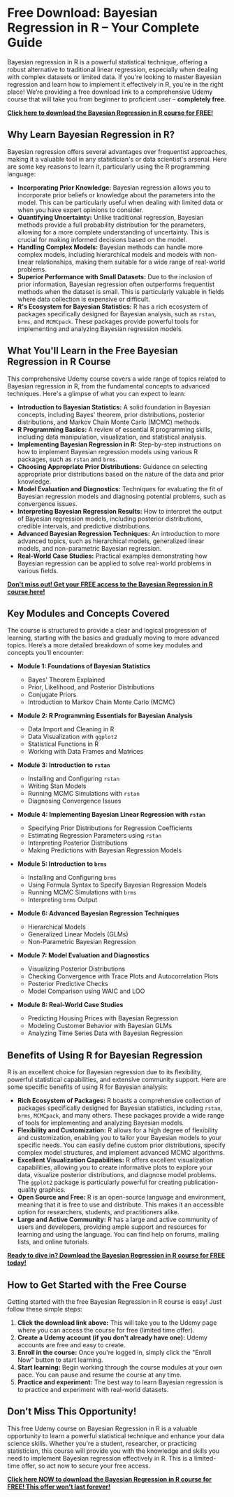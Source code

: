 # Free Download: Bayesian Regression in R – Your Complete Guide

Bayesian regression in R is a powerful statistical technique, offering a robust alternative to traditional linear regression, especially when dealing with complex datasets or limited data. If you're looking to master Bayesian regression and learn how to implement it effectively in R, you're in the right place! We’re providing a free download link to a comprehensive Udemy course that will take you from beginner to proficient user – **completely free**.

[**Click here to download the Bayesian Regression in R course for FREE!**](https://udemywork.com/bayesian-regression-in-r)

## Why Learn Bayesian Regression in R?

Bayesian regression offers several advantages over frequentist approaches, making it a valuable tool in any statistician's or data scientist's arsenal. Here are some key reasons to learn it, particularly using the R programming language:

*   **Incorporating Prior Knowledge:** Bayesian regression allows you to incorporate prior beliefs or knowledge about the parameters into the model. This can be particularly useful when dealing with limited data or when you have expert opinions to consider.
*   **Quantifying Uncertainty:** Unlike traditional regression, Bayesian methods provide a full probability distribution for the parameters, allowing for a more complete understanding of uncertainty. This is crucial for making informed decisions based on the model.
*   **Handling Complex Models:** Bayesian methods can handle more complex models, including hierarchical models and models with non-linear relationships, making them suitable for a wide range of real-world problems.
*   **Superior Performance with Small Datasets:** Due to the inclusion of prior information, Bayesian regression often outperforms frequentist methods when the dataset is small. This is particularly valuable in fields where data collection is expensive or difficult.
*   **R's Ecosystem for Bayesian Statistics:** R has a rich ecosystem of packages specifically designed for Bayesian analysis, such as `rstan`, `brms`, and `MCMCpack`. These packages provide powerful tools for implementing and analyzing Bayesian regression models.

## What You'll Learn in the Free Bayesian Regression in R Course

This comprehensive Udemy course covers a wide range of topics related to Bayesian regression in R, from the fundamental concepts to advanced techniques. Here's a glimpse of what you can expect to learn:

*   **Introduction to Bayesian Statistics:** A solid foundation in Bayesian concepts, including Bayes' theorem, prior distributions, posterior distributions, and Markov Chain Monte Carlo (MCMC) methods.
*   **R Programming Basics:** A review of essential R programming skills, including data manipulation, visualization, and statistical analysis.
*   **Implementing Bayesian Regression in R:** Step-by-step instructions on how to implement Bayesian regression models using various R packages, such as `rstan` and `brms`.
*   **Choosing Appropriate Prior Distributions:** Guidance on selecting appropriate prior distributions based on the nature of the data and prior knowledge.
*   **Model Evaluation and Diagnostics:** Techniques for evaluating the fit of Bayesian regression models and diagnosing potential problems, such as convergence issues.
*   **Interpreting Bayesian Regression Results:** How to interpret the output of Bayesian regression models, including posterior distributions, credible intervals, and predictive distributions.
*   **Advanced Bayesian Regression Techniques:** An introduction to more advanced topics, such as hierarchical models, generalized linear models, and non-parametric Bayesian regression.
*   **Real-World Case Studies:** Practical examples demonstrating how Bayesian regression can be applied to solve real-world problems in various fields.

[**Don't miss out! Get your FREE access to the Bayesian Regression in R course here!**](https://udemywork.com/bayesian-regression-in-r)

## Key Modules and Concepts Covered

The course is structured to provide a clear and logical progression of learning, starting with the basics and gradually moving to more advanced topics. Here’s a more detailed breakdown of some key modules and concepts you’ll encounter:

*   **Module 1: Foundations of Bayesian Statistics**

    *   Bayes' Theorem Explained
    *   Prior, Likelihood, and Posterior Distributions
    *   Conjugate Priors
    *   Introduction to Markov Chain Monte Carlo (MCMC)
*   **Module 2: R Programming Essentials for Bayesian Analysis**

    *   Data Import and Cleaning in R
    *   Data Visualization with `ggplot2`
    *   Statistical Functions in R
    *   Working with Data Frames and Matrices
*   **Module 3: Introduction to `rstan`**

    *   Installing and Configuring `rstan`
    *   Writing Stan Models
    *   Running MCMC Simulations with `rstan`
    *   Diagnosing Convergence Issues
*   **Module 4: Implementing Bayesian Linear Regression with `rstan`**

    *   Specifying Prior Distributions for Regression Coefficients
    *   Estimating Regression Parameters using `rstan`
    *   Interpreting Posterior Distributions
    *   Making Predictions with Bayesian Regression Models
*   **Module 5: Introduction to `brms`**

    *   Installing and Configuring `brms`
    *   Using Formula Syntax to Specify Bayesian Regression Models
    *   Running MCMC Simulations with `brms`
    *   Interpreting `brms` Output
*   **Module 6: Advanced Bayesian Regression Techniques**

    *   Hierarchical Models
    *   Generalized Linear Models (GLMs)
    *   Non-Parametric Bayesian Regression
*   **Module 7: Model Evaluation and Diagnostics**

    *   Visualizing Posterior Distributions
    *   Checking Convergence with Trace Plots and Autocorrelation Plots
    *   Posterior Predictive Checks
    *   Model Comparison using WAIC and LOO
*   **Module 8: Real-World Case Studies**

    *   Predicting Housing Prices with Bayesian Regression
    *   Modeling Customer Behavior with Bayesian GLMs
    *   Analyzing Time Series Data with Bayesian Regression

## Benefits of Using R for Bayesian Regression

R is an excellent choice for Bayesian regression due to its flexibility, powerful statistical capabilities, and extensive community support. Here are some specific benefits of using R for Bayesian analysis:

*   **Rich Ecosystem of Packages:** R boasts a comprehensive collection of packages specifically designed for Bayesian statistics, including `rstan`, `brms`, `MCMCpack`, and many others. These packages provide a wide range of tools for implementing and analyzing Bayesian models.
*   **Flexibility and Customization:** R allows for a high degree of flexibility and customization, enabling you to tailor your Bayesian models to your specific needs. You can easily define custom prior distributions, specify complex model structures, and implement advanced MCMC algorithms.
*   **Excellent Visualization Capabilities:** R offers excellent visualization capabilities, allowing you to create informative plots to explore your data, visualize posterior distributions, and diagnose model problems. The `ggplot2` package is particularly powerful for creating publication-quality graphics.
*   **Open Source and Free:** R is an open-source language and environment, meaning that it is free to use and distribute. This makes it an accessible option for researchers, students, and practitioners alike.
*   **Large and Active Community:** R has a large and active community of users and developers, providing ample support and resources for learning and using the language. You can find help on forums, mailing lists, and online tutorials.

[**Ready to dive in? Download the Bayesian Regression in R course for FREE today!**](https://udemywork.com/bayesian-regression-in-r)

## How to Get Started with the Free Course

Getting started with the free Bayesian Regression in R course is easy! Just follow these simple steps:

1.  **Click the download link above:** This will take you to the Udemy page where you can access the course for free (limited time offer).
2.  **Create a Udemy account (if you don't already have one):** Udemy accounts are free and easy to create.
3.  **Enroll in the course:** Once you're logged in, simply click the "Enroll Now" button to start learning.
4.  **Start learning:** Begin working through the course modules at your own pace. You can pause and resume the course at any time.
5.  **Practice and experiment:** The best way to learn Bayesian regression is to practice and experiment with real-world datasets.

## Don't Miss This Opportunity!

This free Udemy course on Bayesian Regression in R is a valuable opportunity to learn a powerful statistical technique and enhance your data science skills. Whether you're a student, researcher, or practicing statistician, this course will provide you with the knowledge and skills you need to implement Bayesian regression effectively in R. This is a limited-time offer, so act now to secure your free access.

[**Click here NOW to download the Bayesian Regression in R course for FREE! This offer won't last forever!**](https://udemywork.com/bayesian-regression-in-r)
